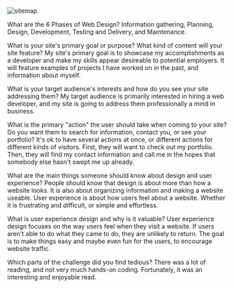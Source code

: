 ![sitemap](/imgs/site-map.png)

What are the 6 Phases of Web Design?
  Information gathering, Planning, Design, Development, Testing and Delivery, and Maintenance.

What is your site's primary goal or purpose? What kind of content will your site feature?
  My site's primary goal is to showcase my accomplishments as a developer and make my skills appear desireable to potential employers. It will feature examples of projects I have worked on in the past, and information about myself.

What is your target audience's interests and how do you see your site addressing them?
  My target audience is primarily interested in hiring a web developer, and my site is going to address them professionally a mind in business.

What is the primary "action" the user should take when coming to your site? Do you want them to search for information, contact you, or see your portfolio? It's ok to have several actions at once, or different actions for different kinds of visitors.
  First, they will want to check out my portfolio. Then, they will find my contact information and call me in the hopes that somebody else hasn't swept me up already.

What are the main things someone should know about design and user experience?
  People should know that design is about more than how a website looks. It is also about organizing information and making a website useable.
  User experience is about how users feel about a website. Whether it is frustrating and difficult, or simple and effortless.

What is user experience design and why is it valuable?
  User experience design focuses on the way users feel when they visit a website. If users aren't able to do what they came to do, they are unlikely to return. The goal is to make things easy and maybe even fun for the users, to encourage website traffic.

Which parts of the challenge did you find tedious?
  There was a lot of reading, and not very much hands-on coding. Fortunately, it was an interesting and enjoyable read.